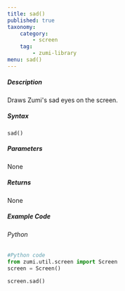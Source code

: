 ```yaml
---
title: sad()
published: true
taxonomy:
    category:
        - screen
    tag:
        - zumi-library
menu: sad()
---
```


##### Description
Draws Zumi's sad eyes on the screen.

##### Syntax
```sad()```<br />

##### Parameters
None

##### Returns
None

##### Example Code
###### Python
```python
#Python code
from zumi.util.screen import Screen 
screen = Screen()

screen.sad()
```